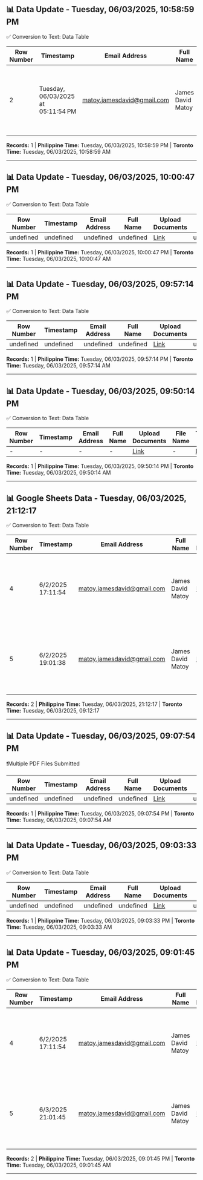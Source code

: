## 📊 Data Update - Tuesday, 06/03/2025, 10:58:59 PM

✅ Conversion to Text: Data Table

| Row Number | Timestamp | Email Address | Full Name | Upload Documents | File Name | Text File | Recent Date |
|------------|-----------|---------------|-----------|------------------|-----------|-----------|-------------|
| 2 | Tuesday, 06/03/2025 at 05:11:54 PM | matoy.jamesdavid@gmail.com | James David Matoy | [Link](https://drive.google.com/open?id=1pFsZ7mVCUxXndJAvEVgh2TipOKEPle9O) | AI-Automation-Engineer-James-David-Matoy - James David Matoy.pdf | [Link](https://drive.google.com/file/d/1zw5zXW_jY_Nd4w5kwYaLXEqB2QFtJhWO/view ) | Recent Date |

**Records:** 1 | **Philippine Time:** Tuesday, 06/03/2025, 10:58:59 PM | **Toronto Time:** Tuesday, 06/03/2025, 10:58:59 AM

---

## 📊 Data Update - Tuesday, 06/03/2025, 10:00:47 PM

✅ Conversion to Text: Data Table

| Row Number | Timestamp | Email Address | Full Name | Upload Documents | File Name | Text File | Recent Date |
|------------|-----------|---------------|-----------|------------------|-----------|-----------|-------------|
| undefined | undefined | undefined | undefined | [Link](#) | undefined | [Link](#) | undefined |

**Records:** 1 | **Philippine Time:** Tuesday, 06/03/2025, 10:00:47 PM | **Toronto Time:** Tuesday, 06/03/2025, 10:00:47 AM

---

## 📊 Data Update - Tuesday, 06/03/2025, 09:57:14 PM

✅ Conversion to Text: Data Table

| Row Number | Timestamp | Email Address | Full Name | Upload Documents | File Name | Text File | Recent Date |
|------------|-----------|---------------|-----------|------------------|-----------|-----------|-------------|
| undefined | undefined | undefined | undefined | [Link](#) | undefined | [Link](#) | undefined |

**Records:** 1 | **Philippine Time:** Tuesday, 06/03/2025, 09:57:14 PM | **Toronto Time:** Tuesday, 06/03/2025, 09:57:14 AM

---

## 📊 Data Update - Tuesday, 06/03/2025, 09:50:14 PM

✅ Conversion to Text: Data Table

| Row Number | Timestamp | Email Address | Full Name | Upload Documents | File Name | Text File | Recent Date |
|------------|-----------|---------------|-----------|------------------|-----------|-----------|-------------|
| - | - | - | - | [Link](#) | - | [Link](#) | - |

**Records:** 1 | **Philippine Time:** Tuesday, 06/03/2025, 09:50:14 PM | **Toronto Time:** Tuesday, 06/03/2025, 09:50:14 AM

---

## 📊 Google Sheets Data - Tuesday, 06/03/2025, 21:12:17

✅ Conversion to Text: Data Table

| Row Number | Timestamp | Email Address | Full Name | Upload Documents | File Name | Text File | Recent Date |
|------------|-----------|---------------|-----------|------------------|-----------|-----------|-------------|
| 4 | 6/2/2025 17:11:54 | matoy.jamesdavid@gmail.com | James David Matoy | [Link](https://drive.google.com/open?id=1pFsZ7mVCUxXndJAvEVgh2TipOKEPle9O) | AI-Automation-Engineer-James-David-Matoy - James David Matoy.pdf |  |  |
| 5 | 6/2/2025 19:01:38 | matoy.jamesdavid@gmail.com | James David Matoy | [Link](https://drive.google.com/open?id=1D3gVZQ8fVpujAq6Ad-IzIF-VIPuFFs1T) | AI-Automation-Engineer-James-David-Matoy - James David Matoy.pdf | Recent Date |  |

**Records:** 2 | **Philippine Time:** Tuesday, 06/03/2025, 21:12:17 | **Toronto Time:** Tuesday, 06/03/2025, 09:12:17

---

## 📊 Data Update - Tuesday, 06/03/2025, 09:07:54 PM

❗Multiple PDF Files Submitted

| Row Number | Timestamp | Email Address | Full Name | Upload Documents | File Name | Text File | Recent Date |
|------------|-----------|---------------|-----------|------------------|-----------|-----------|-------------|
| undefined | undefined | undefined | undefined | [Link](#) | undefined | [Link](#) | undefined |

**Records:** 1 | **Philippine Time:** Tuesday, 06/03/2025, 09:07:54 PM | **Toronto Time:** Tuesday, 06/03/2025, 09:07:54 AM

---

## 📊 Data Update - Tuesday, 06/03/2025, 09:03:33 PM

✅ Conversion to Text: Data Table

| Row Number | Timestamp | Email Address | Full Name | Upload Documents | File Name | Text File | Recent Date |
|------------|-----------|---------------|-----------|------------------|-----------|-----------|-------------|
| undefined | undefined | undefined | undefined | [Link](#) | undefined | [Link](#) | undefined |

**Records:** 1 | **Philippine Time:** Tuesday, 06/03/2025, 09:03:33 PM | **Toronto Time:** Tuesday, 06/03/2025, 09:03:33 AM

---

## 📊 Data Update - Tuesday, 06/03/2025, 09:01:45 PM

✅ Conversion to Text: Data Table

| Row Number | Timestamp | Email Address | Full Name | Upload Documents | File Name | Text File | Recent Date |
|------------|-----------|---------------|-----------|------------------|-----------|-----------|-------------|
| 4 | 6/2/2025 17:11:54 | matoy.jamesdavid@gmail.com | James David Matoy | [Link](https://drive.google.com/open?id=1pFsZ7mVCUxXndJAvEVgh2TipOKEPle9O) | AI-Automation-Engineer-James-David-Matoy - James David Matoy.pdf | [Link](#) |  |
| 5 | 6/3/2025 21:01:45 | matoy.jamesdavid@gmail.com | James David Matoy | [Link](https://drive.google.com/open?id=1pFsZ7mVCUxXndJAvEVgh2TipOKEPle9O) | AI-Automation-Engineer-James-David-Matoy - James David Matoy.pdf | [Link](#) | Recent Date |

**Records:** 2 | **Philippine Time:** Tuesday, 06/03/2025, 09:01:45 PM | **Toronto Time:** Tuesday, 06/03/2025, 09:01:45 AM

---

